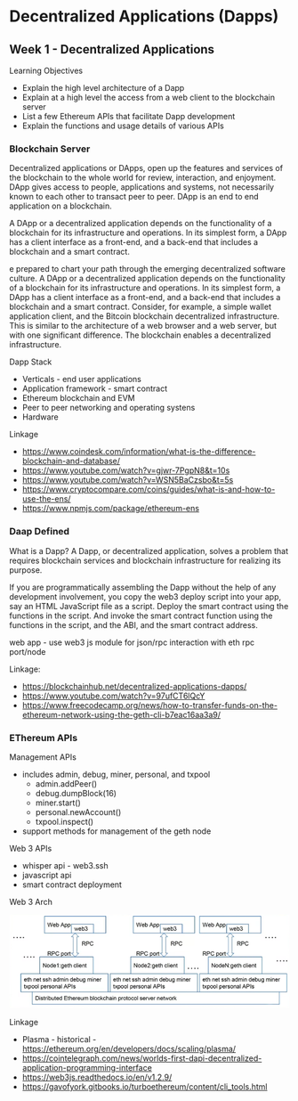 # Decentralized Applications (Dapps)

## Week 1 - Decentralized Applications

Learning Objectives

* Explain the high level architecture of a Dapp
* Explain at a high level the access from a web client to the blockchain server
* List a few Ethereum APIs that facilitate Dapp development
* Explain the functions and usage details of various APIs

### Blockchain Server

Decentralized applications or DApps,
open up the features and services of the blockchain to the whole world for
review, interaction, and enjoyment. DApp gives access to people,
applications and systems, not necessarily known to each
other to transact peer to peer. DApp is an end to end
application on a blockchain.


A DApp or a decentralized application
depends on the functionality of a blockchain for
its infrastructure and operations. In its simplest form, a DApp has
a client interface as a front-end, and a back-end that includes a blockchain and
a smart contract.

e prepared to chart your path through the emerging
decentralized software culture. A DApp or a decentralized application
depends on the functionality of a blockchain for
its infrastructure and operations. In its simplest form, a DApp has
a client interface as a front-end, and a back-end that includes a blockchain and
a smart contract. Consider, for example,
a simple wallet application client, and the Bitcoin blockchain
decentralized infrastructure. This is similar to the architecture
of a web browser and a web server, but
with one significant difference. The blockchain enables
a decentralized infrastructure.

Dapp Stack

* Verticals - end user applications
* Application framework - smart contract
* Ethereum blockchain and EVM
* Peer to peer networking and operating systens
* Hardware

Linkage

* https://www.coindesk.com/information/what-is-the-difference-blockchain-and-database/
* https://www.youtube.com/watch?v=gjwr-7PgpN8&t=10s
* https://www.youtube.com/watch?v=WSN5BaCzsbo&t=5s
* https://www.cryptocompare.com/coins/guides/what-is-and-how-to-use-the-ens/
* https://www.npmjs.com/package/ethereum-ens


### Daap Defined

What is a Dapp? A Dapp, or decentralized application,
solves a problem that requires blockchain services and blockchain
infrastructure for realizing its purpose.

If you are programmatically assembling
the Dapp without the help of any development involvement, you copy
the web3 deploy script into your app, say an HTML JavaScript file as a script. Deploy the smart contract using
the functions in the script. And invoke the smart contract function
using the functions in the script, and the ABI, and
the smart contract address.

web app - use web3 js module for json/rpc interaction with eth rpc port/node

Linkage:

* https://blockchainhub.net/decentralized-applications-dapps/
* https://www.youtube.com/watch?v=97ufCT6lQcY
* https://www.freecodecamp.org/news/how-to-transfer-funds-on-the-ethereum-network-using-the-geth-cli-b7eac16aa3a9/

### EThereum APIs

Management APIs

* includes admin, debug, miner, personal, and txpool 
    * admin.addPeer()
    * debug.dumpBlock(16)
    * miner.start()
    * personal.newAccount()
    * txpool.inspect()
* support methods for management of the geth node

Web 3 APIs

* whisper api - web3.ssh
* javascript api
* smart contract deployment

Web 3 Arch

![](dapparch.png)

Linkage

* Plasma - historical - https://ethereum.org/en/developers/docs/scaling/plasma/
* https://cointelegraph.com/news/worlds-first-dapi-decentralized-application-programming-interface
* https://web3js.readthedocs.io/en/v1.2.9/
* https://gavofyork.gitbooks.io/turboethereum/content/cli_tools.html
